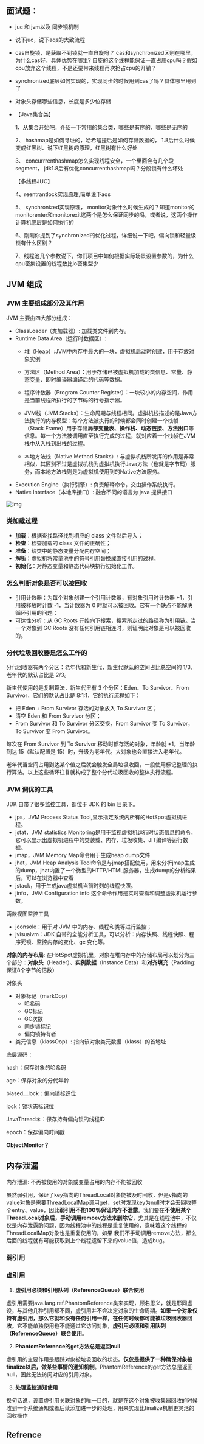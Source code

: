 ## 面试题：

* juc 和 jvm以及 同步锁机制
* 说下juc，说下aqs的大致流程

* cas自旋锁，是获取不到锁就一直自旋吗？ cas和synchronized区别在哪里，为什么cas好，具体优势在哪里? 自旋的这个线程能保证一直占用cpu吗？假如cpu放弃这个线程，不是还要带来线程再次抢占cpu的开销？

* synchronized底层如何实现的，实现同步的时候用到cas了吗？具体哪里用到了

* 对象头存储哪些信息，长度是多少位存储

* 【Java集合类】

  1、从集合开始吧，介绍一下常用的集合类，哪些是有序的，哪些是无序的

  2、 hashmap是如何寻址的，哈希碰撞后是如何存储数据的， 1.8后什么时候变成红黑树、说下红黑树的原理，红黑树有什么好处

  3、 concurrrenthashmap怎么实现线程安全，一个里面会有几个段segment， jdk1.8后有优化concurrenthashmap吗？分段锁有什么坏处

  【多线程JUC】

  4、reentrantlock实现原理,简单说下aqs

  5、 synchronized实现原理， monitor对象什么时候生成的？知道monitor的monitorenter和monitorexit这两个是怎么保证同步的吗，或者说，这两个操作计算机底层是如何执行的

  6、刚刚你提到了synchronized的优化过程，详细说一下吧。偏向锁和轻量级锁有什么区别？

  7、线程池几个参数说下，你们项目中如何根据实际场景设置参数的，为什么cpu密集设置的线程数比io密集型少




## JVM 组成

### JVM 主要组成部分及其作用

JVM 主要由四大部分组成：

* ClassLoader（类加载器）: 加载类文件到内存。
* Runtime Data Area（运行时数据区）: 
  * 堆（Heap）:JVM中内存中最大的一块，虚拟机启动时创建，用于存放对象实例
  * 方法区（Method Area）：用于存储已被虚拟机加载的类信息、常量、静态变量、即时编译器编译后的代码等数据。

  * 程序计数器（Program Counter Register）：一块较小的内存空间，作用是当前线程所执行的字节码的行号指示器。

  * JVM栈（JVM Stacks）：生命周期与线程相同。虚拟机栈描述的是Java方法执行的内存模型：每个方法被执行的时候都会同时创建一个栈帧（Stack Frame）用于存储**局部变量表、操作栈、动态链接、方法出口**等信息。每一个方法被调用直至执行完成的过程，就对应着一个栈帧在JVM栈中从入栈到出栈的过程。

  * 本地方法栈（Native Method Stacks）: 与虚拟机栈所发挥的作用是非常相似，其区别不过是虚拟机栈为虚拟机执行Java方法（也就是字节码）服务，而本地方法栈则是为虚拟机使用到的Native方法服务。
* Execution Engine（执行引擎）: 负责解释命令，交由操作系统执行。
* Native Interface（本地库接口）: 融合不同的语言为 java 提供接口

![img](https://raw.githubusercontent.com/Light-Towers/picture/master/noctilucent-lamp/JVM%E7%BB%84%E6%88%90.jpg)



### 类加载过程

- **加载**：根据查找路径找到相应的 class 文件然后导入；
- **检查**：检查加载的 class 文件的正确性；
- **准备**：给类中的静态变量分配内存空间；
- **解析**：虚拟机将常量池中的符号引用替换成直接引用的过程。
- **初始化**：对静态变量和静态代码块执行初始化工作。

### 怎么判断对象是否可以被回收

- 引用计数器：为每个对象创建一个引用计数器，有对象引用时计数器 +1，引用被释放时计数 -1，当计数器为 0 时就可以被回收。它有一个缺点不能解决循环引用的问题；
- 可达性分析：从 GC Roots 开始向下搜索，搜索所走过的路径称为引用链。当一个对象到 GC Roots 没有任何引用链相连时，则证明此对象是可以被回收的。



### 分代垃圾回收器是怎么工作的

分代回收器有两个分区：老年代和新生代，新生代默认的空间占比总空间的 1/3，老年代的默认占比是 2/3。

新生代使用的是复制算法，新生代里有 3 个分区：Eden、To Survivor、From Survivor，它们的默认占比是 8:1:1，它的执行流程如下：

- 把 Eden + From Survivor 存活的对象放入 To Survivor 区；
- 清空 Eden 和 From Survivor 分区；
- From Survivor 和 To Survivor 分区交换，From Survivor 变 To Survivor，To Survivor 变 From Survivor。

每次在 From Survivor 到 To Survivor 移动时都存活的对象，年龄就 +1，当年龄到达 15（默认配置是 15）时，升级为老年代。大对象也会直接进入老年代。

老年代当空间占用到达某个值之后就会触发全局垃圾收回，一般使用标记整理的执行算法。以上这些循环往复就构成了整个分代垃圾回收的整体执行流程。

###  JVM 调优的工具

JDK 自带了很多监控工具，都位于 JDK 的 bin 目录下。

- jps，JVM Process Status Tool,显示指定系统内所有的HotSpot虚拟机进程。
- jstat，JVM statistics Monitoring是用于监视虚拟机运行时状态信息的命令，它可以显示出虚拟机进程中的类装载、内存、垃圾收集、JIT编译等运行数据。
- jmap，JVM Memory Map命令用于生成heap dump文件
- jhat，JVM Heap Analysis Tool命令是与jmap搭配使用，用来分析jmap生成的dump，jhat内置了一个微型的HTTP/HTML服务器，生成dump的分析结果后，可以在浏览器中查看
- jstack，用于生成java虚拟机当前时刻的线程快照。
- jinfo，JVM Configuration info 这个命令作用是实时查看和调整虚拟机运行参数。

两款视图监控工具

- jconsole：用于对 JVM 中的内存、线程和类等进行监控；
- jvisualvm：JDK 自带的全能分析工具，可以分析：内存快照、线程快照、程序死锁、监控内存的变化、gc 变化等。



**对象的内存布局**: 在HotSpot虚拟机里，对象在堆内存中的存储布局可以划分为三个部分：**对象头**（Header）、**实例数据**（Instance Data）和**对齐填充**（Padding: 保证8个字节的倍数）

对象头

* 对象标记（markOop）
  * 哈希码
  * GC标记
  * GC次数
  * 同步锁标记
  * 偏向锁持有者
* 类元信息（klassOop）: 指向该对象类元数据（klass）的首地址



底层源码：

hash：保存对象的哈希码

age：保存对象的分代年龄

biased＿lock：偏向锁标识位 

lock：锁状态标识位

JavaThread＊：保存持有偏向锁的线程ID 

epoch：保存偏向时间戳

**ObjectMonitor？**



## 内存泄漏

内存泄漏: 不再被使用的对象或变量占用的内存不能被回收

虽然弱引用，保证了key指向的ThreadLocal对象能被及时回收，但是v指向的value对象是需要ThreadLocalMap调用get、set时发现key为null时才会去回收整个entry、value，因此**弱引用不能100％保证内存不泄露**。我们要在**不使用某个ThreadLocal对象后，手动调用remoev方法来删除它**，尤其是在线程池中，不仅仅是内存泄露酌问题，因为线程池中的线程是重复使用的，意味着这个线程的ThreadLocalMap对象也是重复使用的，如果 我们不手动调用remove方法，那么后面的线程就有可能获取到上个线程遗留下来的value值，造成bug。

### 弱引用



### 虚引用

1. **虚引用必须和引用队列（ReferenceQueue）联合使用**

虚引用需要java.lang.ref.PhantomReference类来实现，顾名思义，就是形同虚设，与其他几种引用都不同，虚引用并不会决定对象的生命周期。**如果一个对象仅持有虚引用，那么它就和没有任何引用一样，在任何时候都可能被垃圾回收器回收**。它不能单独使用也不能通过它访问对象，**虚引用必须和引用队列（ReferenceQueue）联合使用**。

2. **PhantomReference的get方法总是返回null**

虚引用的主要作用是跟踪对象被垃圾回收的状态。**仅仅是提供了一种确保对象被finalize以后，做某些事情的通知机制**。PhantomReference的get方法总是返回null，因此无法访问对应的引用对象。

3. **处理监控通知使用**

换句话说，设置虚引用关联对象的唯一目的，就是在这个对象被收集器回收的时候收到一个系统通知或者后续添加进一步的处理，用来实现比finalize机制更灵活的回收操作



## Refrence

[1]: https://cloud.tencent.com/developer/article/1588179 "Java中的对象都是在堆上分配的吗？"
[2]: https://blog.csdn.net/maosijunzi/article/details/46049117	"java高分局之jstat命令使用"
[3]: https://cloud.tencent.com/developer/article/1812722	"【JVM进阶之路】十：JVM调优总结"

